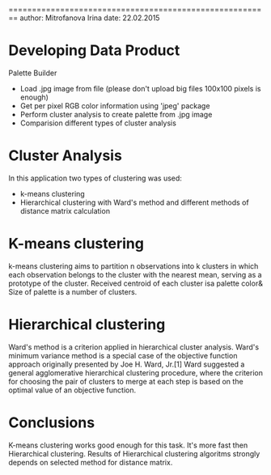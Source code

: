 
========================================================
author: Mitrofanova Irina
date: 22.02.2015

Developing Data Product
========================================================

Palette Builder

- Load .jpg image from file (please don't upload big files 100x100 pixels is enough)
- Get per pixel RGB color information using 'jpeg' package
- Perform cluster analysis to create palette from .jpg image
- Comparision different types of cluster analysis

Cluster Analysis
========================================================
In this application two types of clustering was used:

- k-means clustering
- Hierarchical clustering with Ward's method and different methods of distance matrix calculation 

 K-means clustering 
========================================================
 k-means clustering aims to partition n observations into k clusters in which each observation belongs to the cluster with the nearest mean, serving as a prototype of the cluster. Received centroid of each cluster isa palette color& Size of palette is a number of clusters.

Hierarchical clustering
========================================================

Ward's method is a criterion applied in hierarchical cluster analysis. Ward's minimum variance method is a special case of the objective function approach originally presented by Joe H. Ward, Jr.[1] Ward suggested a general agglomerative hierarchical clustering procedure, where the criterion for choosing the pair of clusters to merge at each step is based on the optimal value of an objective function.


Conclusions
========================================================

K-means clustering works  good enough for this task. It's more fast then Hierarchical clustering.
Results of Hierarchical clustering algoritms strongly depends on selected method for distance matrix.


